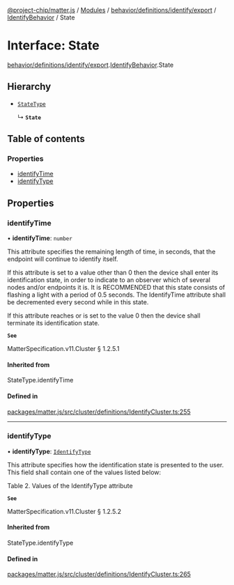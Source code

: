 [@project-chip/matter.js](../README.md) / [Modules](../modules.md) / [behavior/definitions/identify/export](../modules/behavior_definitions_identify_export.md) / [IdentifyBehavior](../modules/behavior_definitions_identify_export.IdentifyBehavior.md) / State

# Interface: State

[behavior/definitions/identify/export](../modules/behavior_definitions_identify_export.md).[IdentifyBehavior](../modules/behavior_definitions_identify_export.IdentifyBehavior.md).State

## Hierarchy

- [`StateType`](../modules/behavior_definitions_identify_export._internal_.md#statetype)

  ↳ **`State`**

## Table of contents

### Properties

- [identifyTime](behavior_definitions_identify_export.IdentifyBehavior.State.md#identifytime)
- [identifyType](behavior_definitions_identify_export.IdentifyBehavior.State.md#identifytype)

## Properties

### identifyTime

• **identifyTime**: `number`

This attribute specifies the remaining length of time, in seconds, that the endpoint will continue to
identify itself.

If this attribute is set to a value other than 0 then the device shall enter its identification state,
in order to indicate to an observer which of several nodes and/or endpoints it is. It is RECOMMENDED
that this state consists of flashing a light with a period of 0.5 seconds. The IdentifyTime attribute
shall be decremented every second while in this state.

If this attribute reaches or is set to the value 0 then the device shall terminate its identification
state.

**`See`**

MatterSpecification.v11.Cluster § 1.2.5.1

#### Inherited from

StateType.identifyTime

#### Defined in

[packages/matter.js/src/cluster/definitions/IdentifyCluster.ts:255](https://github.com/project-chip/matter.js/blob/c0d55745d5279e16fdfaa7d2c564daa31e19c627/packages/matter.js/src/cluster/definitions/IdentifyCluster.ts#L255)

___

### identifyType

• **identifyType**: [`IdentifyType`](../enums/cluster_export.Identify.IdentifyType.md)

This attribute specifies how the identification state is presented to the user. This field shall contain
one of the values listed below:

Table 2. Values of the IdentifyType attribute

**`See`**

MatterSpecification.v11.Cluster § 1.2.5.2

#### Inherited from

StateType.identifyType

#### Defined in

[packages/matter.js/src/cluster/definitions/IdentifyCluster.ts:265](https://github.com/project-chip/matter.js/blob/c0d55745d5279e16fdfaa7d2c564daa31e19c627/packages/matter.js/src/cluster/definitions/IdentifyCluster.ts#L265)
